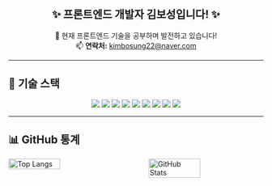 <h2 align="center">✨ 프론트엔드 개발자 김보성입니다! ✨</h2>

<p align="center">
  🌱 현재 프론트엔드 기술을 공부하며 발전하고 있습니다!<br>
  📫 <strong>연락처:</strong> <a href="mailto:kimbosung22@naver.com">kimbosung22@naver.com</a>
</p>

---

## 🚀 기술 스택

<p align="center">
  <img src="https://img.shields.io/badge/-Dart-0175C2?style=for-the-badge&logo=dart&logoColor=white"/>
  <img src="https://img.shields.io/badge/-Flutter-02569B?style=for-the-badge&logo=flutter&logoColor=white"/>
  <img src="https://img.shields.io/badge/-JavaScript-F7DF1E?style=for-the-badge&logo=javascript&logoColor=white"/>
  <img src="https://img.shields.io/badge/TypeScript-007ACC?style=for-the-badge&logo=typescript&logoColor=white"/>
  <img src="https://img.shields.io/badge/React-20232A?style=for-the-badge&logo=react&logoColor=61DAFB"/>
  <img src="https://img.shields.io/badge/-React_Native-61DAFB?style=for-the-badge&logo=react&logoColor=white"/>
  <img src="https://img.shields.io/badge/Spring_Boot-F2F4F9?style=for-the-badge&logo=spring-boot&logoColor=white"/>
  <img src="https://img.shields.io/badge/-Unity-000000?style=for-the-badge&logo=unity&logoColor=white"/>
  <img src="https://img.shields.io/badge/-GameMaker_Studio-8DCA09?style=for-the-badge&logo=gamemaker-studio&logoColor=white"/>
</p>

---

## 📊 GitHub 통계

<div style="display: flex; justify-content: space-between;">
  <img src="https://github-readme-stats.vercel.app/api/top-langs/?username=thundevistan&layout=compact&theme=tokyonight" alt="Top Langs" style="width: 45%;">
  <img src="https://github-readme-stats.vercel.app/api?username=NangManBo&show_icons=true&theme=radical" alt="GitHub Stats" style="width: 45%;">
</div>


